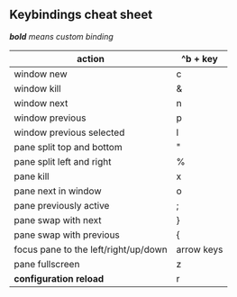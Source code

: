 ## Keybindings cheat sheet

_**bold** means custom binding_

| action                               | ^b + key   |
|--------------------------------------|------------|
| window new                           | c          |
| window kill                          | &          |
| window next                          | n          |
| window previous                      | p          |
| window previous selected             | l          |
| pane split top and bottom            | "          |
| pane split left and right            | %          |
| pane kill                            | x          |
| pane next in window                  | o          |
| pane previously active               | ;          |
| pane swap with next                  | }          |
| pane swap with previous              | {          |
| focus pane to the left/right/up/down | arrow keys |
| pane fullscreen                      | z          |
| **configuration reload**             | r          |

